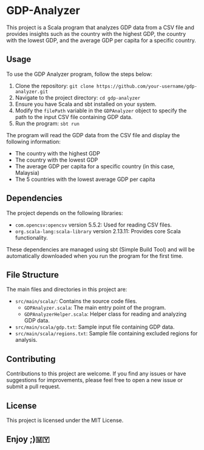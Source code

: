 # GDP-Analyzer

This project is a Scala program that analyzes GDP data from a CSV file and provides insights such as the country with the highest GDP, the country with the lowest GDP, and the average GDP per capita for a specific country.

## Usage

To use the GDP Analyzer program, follow the steps below:

1. Clone the repository: `git clone https://github.com/your-username/gdp-analyzer.git`
2. Navigate to the project directory: `cd gdp-analyzer`
3. Ensure you have Scala and sbt installed on your system.
4. Modify the `filePath` variable in the `GDPAnalyzer` object to specify the path to the input CSV file containing GDP data.
5. Run the program: `sbt run`

The program will read the GDP data from the CSV file and display the following information:

- The country with the highest GDP
- The country with the lowest GDP
- The average GDP per capita for a specific country (in this case, Malaysia)
- The 5 countries with the lowest average GDP per capita

## Dependencies

The project depends on the following libraries:

- `com.opencsv:opencsv` version 5.5.2: Used for reading CSV files.
- `org.scala-lang:scala-library` version 2.13.11: Provides core Scala functionality.

These dependencies are managed using sbt (Simple Build Tool) and will be automatically downloaded when you run the program for the first time.

## File Structure

The main files and directories in this project are:

- `src/main/scala/`: Contains the source code files.
  - `GDPAnalyzer.scala`: The main entry point of the program.
  - `GDPAnalyzerHelper.scala`: Helper class for reading and analyzing GDP data.
- `src/main/scala/gdp.txt`: Sample input file containing GDP data.
- `src/main/scala/regions.txt`: Sample file containing excluded regions for analysis.

## Contributing

Contributions to this project are welcome. If you find any issues or have suggestions for improvements, please feel free to open a new issue or submit a pull request.

## License

This project is licensed under the MIT License.

## Enjoy ;)🇲🇾
